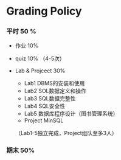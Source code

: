 # Grading Policy

### 平时 50 %

- 作业 10%

- quiz 10% （4-5次）

- Lab & Projcect  30%
  - Lab1 DBMS的安装和使用
  - Lab2 SOL数据定义和操作
  - Lab3 SQL数据完整性
  - Lab4 SQL安全性
  - Lab5 数据库程序设计（图书管理系统）
  - Project MinSQL

  （Lab1-5独立完成，Project组队至多3人）

### 期末 50%

